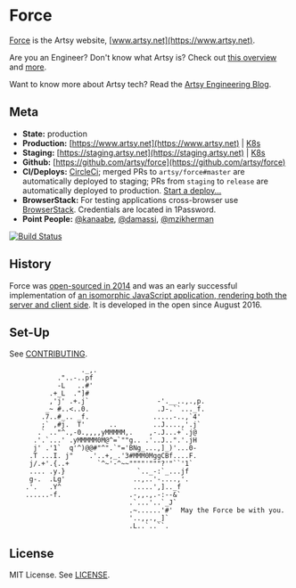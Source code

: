 # Force

[Force](https://github.com/artsy/force) is the Artsy website, [www.artsy.net](https://www.artsy.net).

Are you an Engineer? Don't know what Artsy is? Check out [this overview](https://github.com/artsy/meta/blob/master/meta/what_is_artsy.md) and [more](https://github.com/artsy/meta/blob/master/README.md).

Want to know more about Artsy tech? Read the [Artsy Engineering Blog](http://artsy.github.io).

## Meta

* **State:** production
* **Production:** [https://www.artsy.net](https://www.artsy.net) | [K8s](https://kubernetes-staging.artsy.net/#!/service/default/force-web?namespace=default)
* **Staging:** [https://staging.artsy.net](https://staging.artsy.net) | [K8s](https://kubernetes.artsy.net/#!/service/default/force-web?namespace=default)
* **Github:** [https://github.com/artsy/force](https://github.com/artsy/force)
* **CI/Deploys:** [CircleCi](https://circleci.com/gh/artsy/force); merged PRs to `artsy/force#master` are automatically deployed to staging; PRs from `staging` to `release` are automatically deployed to production. [Start a deploy...](https://github.com/artsy/force/compare/release...staging?expand=1)
* **BrowserStack:** For testing applications cross-browser use [BrowserStack](https://browserstack.com). Credentials are located in 1Password.
* **Point People:** [@kanaabe](https://github.com/kanaabe), [@damassi](https://github.com/damassi), [@mzikherman](https://github.com/mzikherman)

[![Build Status](https://circleci.com/gh/artsy/force.svg?style=svg)](https://circleci.com/gh/artsy/force)

## History

Force was [open-sourced in 2014](http://artsy.github.io/blog/2014/09/05/we-open-sourced-our-isomorphic-javascript-website) and was an early successful implementation of [an isomorphic JavaScript application, rendering both the server and client side](http://artsy.github.io/blog/2013/11/30/rendering-on-the-server-and-client-in-node-dot-js). It is developed in the open since August 2016.

## Set-Up

See [CONTRIBUTING](CONTRIBUTING.md).

```
                  ._,.
            ."..-..pf
            -L   ..#'
          .+_L  ."]#
          ,'j' .+.j`                 -'.__..,.,p.
         _~ #..<..0.                 .J-.``..._f.
        .7..#_.. _f.                .....-..,`4'
        ;` ,#j.  T'      ..         ..J....,'.j`
       .` .."^.,-0.,,,,yMMMMM,.    ,-.J...+`.j@
      .'.`...' .yMMMMM0M@^=`""g.. .'..J..".'.jH
      j' .'1`  q'^)@@#"^".`"='BNg_...,]_)'...0-
     .T ...I. j"    .'..+,_.'3#MMM0MggCBf....F.
     j/.+'.{..+       `^~'-^~~""""'"""?'"``'1`
     .... .y.}                  `.._-:`_...jf
     g-.  .Lg'                 ..,..'-....,'.
    .'.   .Y^                  .....',].._f
    ......-f.                 .-,,.,.-:--&`
                              .`...'..`_J`
                              .~......'#'  May the Force be with you.
                              '..,,.,_]`
                              .L..`..``.
```

## License

MIT License. See [LICENSE](LICENSE).
